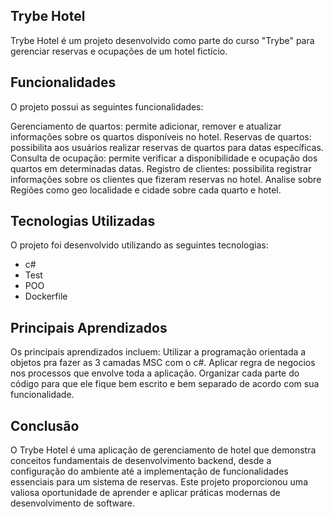 ## Trybe Hotel
Trybe Hotel é um projeto desenvolvido como parte do curso "Trybe" para gerenciar reservas e ocupações de um hotel fictício.

## Funcionalidades
O projeto possui as seguintes funcionalidades:

Gerenciamento de quartos: permite adicionar, remover e atualizar informações sobre os quartos disponíveis no hotel.
Reservas de quartos: possibilita aos usuários realizar reservas de quartos para datas específicas.
Consulta de ocupação: permite verificar a disponibilidade e ocupação dos quartos em determinadas datas.
Registro de clientes: possibilita registrar informações sobre os clientes que fizeram reservas no hotel.
Analise sobre Regiões como geo localidade e cidade sobre cada quarto e hotel.

## Tecnologias Utilizadas
O projeto foi desenvolvido utilizando as seguintes tecnologias:

- c#
- Test
- POO
- Dockerfile


## Principais Aprendizados
Os principais aprendizados incluem:
Utilizar a programação orientada a objetos pra fazer as 3 camadas MSC com o c#.
Aplicar regra de negocios nos processos que envolve toda a aplicação.
Organizar cada parte do código para que ele fique bem escrito e bem separado de acordo com sua funcionalidade.


## Conclusão
O Trybe Hotel é uma aplicação de gerenciamento de hotel que demonstra conceitos fundamentais de desenvolvimento backend, desde a configuração do ambiente até a implementação de funcionalidades essenciais para um sistema de reservas. Este projeto proporcionou uma valiosa oportunidade de aprender e aplicar práticas modernas de desenvolvimento de software.


